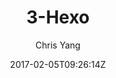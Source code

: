 ---
title: "3-Hexo"
github: https://github.com/yelog/hexo-theme-3-hexo
demo: https://yelog.org/
author: Chris Yang
ssg:
  - Hexo
cms:
  - No Cms
date: 2017-02-05T09:26:14Z
github_branch: master
description: "hexo主题：三段式设计，极简，方便"
---